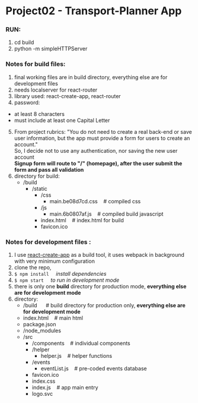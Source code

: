 # Project02 - Transport-Planner App

### RUN:
1. cd build 
2. python -m simpleHTTPServer <port>

### Notes for build files:
1. final working files are in build directory, everything else are for development files 
2. needs localserver for react-router
3. library used: react-create-app, react-router
4. password: 
  * at least 8 characters
  * must include at least one Capital Letter
5. From project rubrics: "You do not need to create a real back-end or save user information, but the app must provide a form for users to create an account." <br/> 
   So,  I decide not to use any authentication, nor saving the new user account <br/>
**Signup form will route to "/" (homepage), after the user submit the form and pass all validation**
6. directory for build:
   * /build
     * /static
       * /css
         * main.be08d7cd.css  &nbsp;&nbsp; # compiled css
       * /js      
         * main.6b0807af.js   &nbsp;&nbsp; # compiled build javascript
       * index.html           &nbsp;&nbsp; # index.html for build
       * favicon.ico

### Notes for development files :
1. I use <a href="https://facebook.github.io/react/blog/2016/07/22/create-apps-with-no-configuration.html">react-create-app</a> as a build tool, it uses webpack in background with very minimum configuration
2. clone the repo, 
3. `$ npm install `  &nbsp;    *install dependencies*
4. `$ npm start `  &nbsp;  *to run in development mode*
5. there is only one **build** directory for production mode, **everything else are for development mode**
6. directory: 
   * /build        &nbsp;&nbsp; &nbsp;&nbsp;# build directory for production only, **everything else are for development mode**
   * index.html    &nbsp;&nbsp; # main html 
   * package.json
   * /node_modules
   * /src
     * /components &nbsp;&nbsp; # individual components
     * /helper
       * helper.js &nbsp;&nbsp; # helper functions
     * /events
       * eventList.js &nbsp;&nbsp; # pre-coded events database
     * favicon.ico
     * index.css
     * index.js &nbsp;&nbsp;  # app main entry
     * logo.svc
